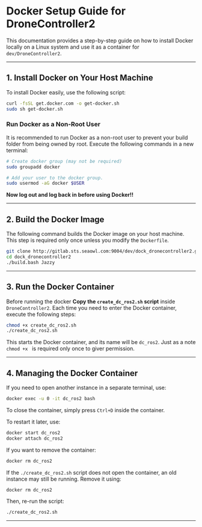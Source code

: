 # **Docker Setup Guide for DroneController2**

This documentation provides a step-by-step guide on how to install Docker locally on a Linux system and use it as a container for `dev/DroneController2`.

---

## **1. Install Docker on Your Host Machine**

To install Docker easily, use the following script:

```bash
curl -fsSL get.docker.com -o get-docker.sh
sudo sh get-docker.sh
```

### **Run Docker as a Non-Root User**
It is recommended to run Docker as a non-root user to prevent your build folder from being owned by root. Execute the following commands in a new terminal:

```bash
# Create docker group (may not be required)
sudo groupadd docker

# Add your user to the docker group.
sudo usermod -aG docker $USER
```

**Now log out and log back in before using Docker!!**

---

## **2. Build the Docker Image**

The following command builds the Docker image on your host machine. This step is required only once unless you modify the `Dockerfile`.

```bash
git clone http://gitlab.sts.seaowl.com:9004/dev/dock_dronecontroller2.git
cd dock_dronecontroller2
./build.bash Jazzy
```

---

## **3. Run the Docker Container**

Before running the docker **Copy the `create_dc_ros2.sh` script** inside `DroneController2`.
Each time you need to enter the Docker container, execute the following steps:

```bash
chmod +x create_dc_ros2.sh
./create_dc_ros2.sh
```

This starts the Docker container, and its name will be `dc_ros2`.
Just as a note `chmod +x ` is required only once to giver permission.

---

## **4. Managing the Docker Container**

If you need to open another instance in a separate terminal, use:

```bash
docker exec -u 0 -it dc_ros2 bash
```

To close the container, simply press `Ctrl+D` inside the container.

To restart it later, use:

```bash
docker start dc_ros2
docker attach dc_ros2
```

If you want to remove the container:

```bash
docker rm dc_ros2
```

If the `./create_dc_ros2.sh` script does not open the container, an old instance may still be running. Remove it using:

```bash
docker rm dc_ros2
```

Then, re-run the script:

```bash
./create_dc_ros2.sh
```

---


